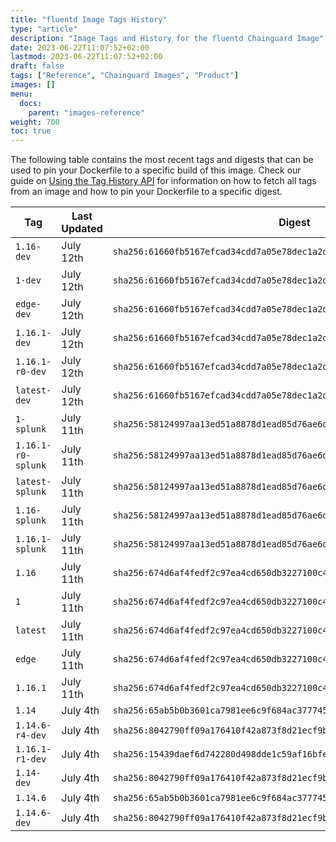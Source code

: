 ```yaml
---
title: "fluentd Image Tags History"
type: "article"
description: "Image Tags and History for the fluentd Chainguard Image"
date: 2023-06-22T11:07:52+02:00
lastmod: 2023-06-22T11:07:52+02:00
draft: false
tags: ["Reference", "Chainguard Images", "Product"]
images: []
menu:
  docs:
    parent: "images-reference"
weight: 700
toc: true
---
```


The following table contains the most recent tags and digests that can be used to pin your Dockerfile to a specific build of this image. Check our guide on [Using the Tag History API](/chainguard/chainguard-images/using-the-tag-history-api/) for information on how to fetch all tags from an image and how to pin your Dockerfile to a specific digest.

| Tag                | Last Updated | Digest                                                                    |
|--------------------|--------------|---------------------------------------------------------------------------|
| `1.16-dev`         | July 12th    | `sha256:61660fb5167efcad34cdd7a05e78dec1a2d3aad242080ff339d26c333467672c` |
| `1-dev`            | July 12th    | `sha256:61660fb5167efcad34cdd7a05e78dec1a2d3aad242080ff339d26c333467672c` |
| `edge-dev`         | July 12th    | `sha256:61660fb5167efcad34cdd7a05e78dec1a2d3aad242080ff339d26c333467672c` |
| `1.16.1-dev`       | July 12th    | `sha256:61660fb5167efcad34cdd7a05e78dec1a2d3aad242080ff339d26c333467672c` |
| `1.16.1-r0-dev`    | July 12th    | `sha256:61660fb5167efcad34cdd7a05e78dec1a2d3aad242080ff339d26c333467672c` |
| `latest-dev`       | July 12th    | `sha256:61660fb5167efcad34cdd7a05e78dec1a2d3aad242080ff339d26c333467672c` |
| `1-splunk`         | July 11th    | `sha256:58124997aa13ed51a8878d1ead85d76ae6d0918cb17976a4bca483af9013f3b5` |
| `1.16.1-r0-splunk` | July 11th    | `sha256:58124997aa13ed51a8878d1ead85d76ae6d0918cb17976a4bca483af9013f3b5` |
| `latest-splunk`    | July 11th    | `sha256:58124997aa13ed51a8878d1ead85d76ae6d0918cb17976a4bca483af9013f3b5` |
| `1.16-splunk`      | July 11th    | `sha256:58124997aa13ed51a8878d1ead85d76ae6d0918cb17976a4bca483af9013f3b5` |
| `1.16.1-splunk`    | July 11th    | `sha256:58124997aa13ed51a8878d1ead85d76ae6d0918cb17976a4bca483af9013f3b5` |
| `1.16`             | July 11th    | `sha256:674d6af4fedf2c97ea4cd650db3227100c4a139806c1f7b595088f7eef414e02` |
| `1`                | July 11th    | `sha256:674d6af4fedf2c97ea4cd650db3227100c4a139806c1f7b595088f7eef414e02` |
| `latest`           | July 11th    | `sha256:674d6af4fedf2c97ea4cd650db3227100c4a139806c1f7b595088f7eef414e02` |
| `edge`             | July 11th    | `sha256:674d6af4fedf2c97ea4cd650db3227100c4a139806c1f7b595088f7eef414e02` |
| `1.16.1`           | July 11th    | `sha256:674d6af4fedf2c97ea4cd650db3227100c4a139806c1f7b595088f7eef414e02` |
| `1.14`             | July 4th     | `sha256:65ab5b0b3601ca7981ee6c9f684ac377745fe5b2db6fdc8605e7d5b88862e934` |
| `1.14.6-r4-dev`    | July 4th     | `sha256:8042790ff09a176410f42a873f8d21ecf9bccdeda9a14ed20d2d45cfdb1d01ca` |
| `1.16.1-r1-dev`    | July 4th     | `sha256:15439daef6d742280d498dde1c59af16bfe8f4884b9b0e41d1862312c7f2a93c` |
| `1.14-dev`         | July 4th     | `sha256:8042790ff09a176410f42a873f8d21ecf9bccdeda9a14ed20d2d45cfdb1d01ca` |
| `1.14.6`           | July 4th     | `sha256:65ab5b0b3601ca7981ee6c9f684ac377745fe5b2db6fdc8605e7d5b88862e934` |
| `1.14.6-dev`       | July 4th     | `sha256:8042790ff09a176410f42a873f8d21ecf9bccdeda9a14ed20d2d45cfdb1d01ca` |
